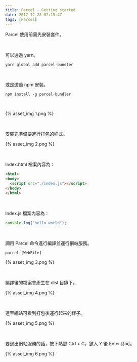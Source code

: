 ```yaml
---
title: Parcel - Getting started
date: 2017-12-23 07:15:47
tags: [Parcel]
---
```


Parcel 使用前需先安裝套件。  

<!-- More -->

<br/>


可以透過 yarn。   

    yarn global add parcel-bundler

<br/>


或是透過 npm 安裝。  

    npm install -g parcel-bundler
    
<br/>


 {% asset_img 1.png %}
 
 <br/>


安裝完準備要進行打包的程式。  

 {% asset_img 2.png %}
 
 <br/>


Index.html 檔案內容為：  

```html
<html>
<body>
  <script src="./index.js"></script>
</body>
</html>
```

<br/>


Index.js 檔案內容為：  

```js
console.log("hello world");
```

<br/>


調用 Parcel 命令進行編譯並運行網站服務。  

    parcel [WebFile]

 {% asset_img 3.png %}
 
 <br/>


編譯後的檔案會產生在 dist 目錄下。  

 {% asset_img 4.png %}
 
 <br/>


連至網站可看到打包後運行起來的樣子。  

 {% asset_img 5.png %}
 
 <br/>


要退出網站服務的話，按下熱鍵 Ctrl + C，鍵入 Y 後 Enter 即可。  

 {% asset_img 6.png %}
 
 <br/>
